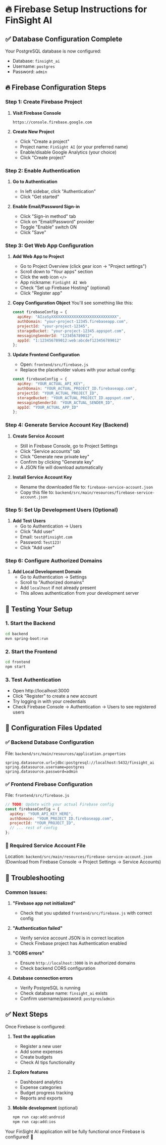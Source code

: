 # 🔥 Firebase Setup Instructions for FinSight AI

## ✅ Database Configuration Complete
Your PostgreSQL database is now configured:
- Database: `finsight_ai` 
- Username: `postgres`
- Password: `admin`

## 🔥 Firebase Configuration Steps

### Step 1: Create Firebase Project

1. **Visit Firebase Console**
   ```
   https://console.firebase.google.com
   ```

2. **Create New Project**
   - Click "Create a project" 
   - Project name: `FinSight AI` (or your preferred name)
   - Enable/disable Google Analytics (your choice)
   - Click "Create project"

### Step 2: Enable Authentication

1. **Go to Authentication**
   - In left sidebar, click "Authentication"
   - Click "Get started"

2. **Enable Email/Password Sign-in**
   - Click "Sign-in method" tab
   - Click on "Email/Password" provider
   - Toggle "Enable" switch ON
   - Click "Save"

### Step 3: Get Web App Configuration

1. **Add Web App to Project**
   - Go to Project Overview (click gear icon → "Project settings")
   - Scroll down to "Your apps" section
   - Click the web icon `</>`
   - App nickname: `FinSight AI Web`
   - Check "Set up Firebase Hosting" (optional)
   - Click "Register app"

2. **Copy Configuration Object**
   You'll see something like this:
   ```javascript
   const firebaseConfig = {
     apiKey: "AIzaSyXXXXXXXXXXXXXXXXXXXXXXXXXXXXX",
     authDomain: "your-project-12345.firebaseapp.com",
     projectId: "your-project-12345", 
     storageBucket: "your-project-12345.appspot.com",
     messagingSenderId: "123456789012",
     appId: "1:123456789012:web:abcdef123456789012"
   };
   ```

3. **Update Frontend Configuration**
   - Open: `frontend/src/firebase.js`
   - Replace the placeholder values with your actual config:

   ```javascript
   const firebaseConfig = {
     apiKey: "YOUR_ACTUAL_API_KEY",
     authDomain: "YOUR_ACTUAL_PROJECT_ID.firebaseapp.com",
     projectId: "YOUR_ACTUAL_PROJECT_ID",
     storageBucket: "YOUR_ACTUAL_PROJECT_ID.appspot.com", 
     messagingSenderId: "YOUR_ACTUAL_SENDER_ID",
     appId: "YOUR_ACTUAL_APP_ID"
   };
   ```

### Step 4: Generate Service Account Key (Backend)

1. **Create Service Account**
   - Still in Firebase Console, go to Project Settings
   - Click "Service accounts" tab
   - Click "Generate new private key"
   - Confirm by clicking "Generate key"
   - A JSON file will download automatically

2. **Install Service Account Key**
   - Rename the downloaded file to: `firebase-service-account.json`
   - Copy this file to: `backend/src/main/resources/firebase-service-account.json`

### Step 5: Set Up Development Users (Optional)

1. **Add Test Users**
   - Go to Authentication → Users
   - Click "Add user"
   - Email: `test@finsight.com`
   - Password: `Test123!`
   - Click "Add user"

### Step 6: Configure Authorized Domains

1. **Add Local Development Domain**
   - Go to Authentication → Settings
   - Scroll to "Authorized domains"
   - Add `localhost` if not already present
   - This allows authentication from your development server

## 🚀 Testing Your Setup

### 1. Start the Backend
```bash
cd backend
mvn spring-boot:run
```

### 2. Start the Frontend  
```bash
cd frontend
npm start
```

### 3. Test Authentication
- Open http://localhost:3000
- Click "Register" to create a new account
- Try logging in with your credentials
- Check Firebase Console → Authentication → Users to see registered users

## 🔧 Configuration Files Updated

### ✅ Backend Database Configuration
File: `backend/src/main/resources/application.properties`
```properties
spring.datasource.url=jdbc:postgresql://localhost:5432/finsight_ai
spring.datasource.username=postgres  
spring.datasource.password=admin
```

### ✅ Frontend Firebase Configuration  
File: `frontend/src/firebase.js`
```javascript
// TODO: Update with your actual Firebase config
const firebaseConfig = {
  apiKey: "YOUR_API_KEY_HERE",
  authDomain: "YOUR_PROJECT_ID.firebaseapp.com",
  projectId: "YOUR_PROJECT_ID",
  // ... rest of config
};
```

### 📁 Required Service Account File
Location: `backend/src/main/resources/firebase-service-account.json`
(Download from Firebase Console → Project Settings → Service Accounts)

## 🐛 Troubleshooting

### Common Issues:

1. **"Firebase app not initialized"**
   - Check that you updated `frontend/src/firebase.js` with correct config

2. **"Authentication failed"** 
   - Verify service account JSON is in correct location
   - Check Firebase project has Authentication enabled

3. **"CORS errors"**
   - Ensure `http://localhost:3000` is in authorized domains
   - Check backend CORS configuration

4. **Database connection errors**
   - Verify PostgreSQL is running
   - Check database name: `finsight_ai` exists
   - Confirm username/password: `postgres`/`admin`

## ✅ Next Steps

Once Firebase is configured:

1. **Test the application**
   - Register a new user
   - Add some expenses  
   - Create budgets
   - Check AI tips functionality

2. **Explore features**
   - Dashboard analytics
   - Expense categories
   - Budget progress tracking
   - Reports and exports

3. **Mobile development** (optional)
   ```bash
   npm run cap:add:android
   npm run cap:add:ios
   ```

Your FinSight AI application will be fully functional once Firebase is configured! 🎉

